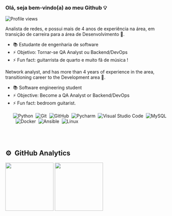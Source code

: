### Olá, seja bem-vindo(a) ao meu Github 💡 
<p align="left"> <img src="https://komarev.com/ghpvc/?username=mozartjunior&color=yellow" alt="Profile views" /> </p>

Analista de redes, e possui mais de 4 anos de experiência na área, em transição de carreira para a área de Desenvolvimento 🎯.
-  📚 Estudante de engenharia de software
-  ⚡ Objetivo: Tornar-se QA Analyst ou Backend/DevOps
-  ⚡ Fun fact: guitarrista de quarto e muito fã de música !

Network analyst, and has more than 4 years of experience in the area, transitioning career to the Development area 🎯.
- 📚 Software engineering student
- ⚡ Objective: Become a QA Analyst or Backend/DevOps
- ⚡ Fun fact: bedroom guitarist.
<br><br>
![Python](https://img.shields.io/badge/-Python-05122A?style=flat&logo=python)&nbsp;
![Git](https://img.shields.io/badge/-Git-05122A?style=flat&logo=git)&nbsp;
![GitHub](https://img.shields.io/badge/-GitHub-05122A?style=flat&logo=github)&nbsp;
![Pycharm](https://img.shields.io/badge/-Pycharm-05122A?style=flat&logo=pycharm)&nbsp;
![Visual Studio Code](https://img.shields.io/badge/-Visual%20Studio%20Code-05122A?style=flat&logo=visual-studio-code&logoColor=007ACC)&nbsp;
![MySQL](https://img.shields.io/badge/-MySQL-05122A?style=flat&logo=mysql)&nbsp;
![Docker](https://img.shields.io/badge/-Docker-05122A?style=flat&logo=docker)&nbsp;
![Ansible](https://img.shields.io/badge/-Ansible-05122A?style=flat&logo=ansible)&nbsp;
![Linux](https://img.shields.io/badge/-Linux-05122A?style=flat&logo=linux)&nbsp;

<br><br>
## ⚙️ &nbsp;GitHub Analytics
<div align = "left">
<img height = "150em" src="https://github-readme-stats.vercel.app/api?username=mozartjunior&show_icons=true&bg_color=00000000"/>
<img height = "150em" src="https://github-readme-stats.vercel.app/api/top-langs/?username=mozartjunior&layout=compact&bg_color=00000000"/>
</div>

